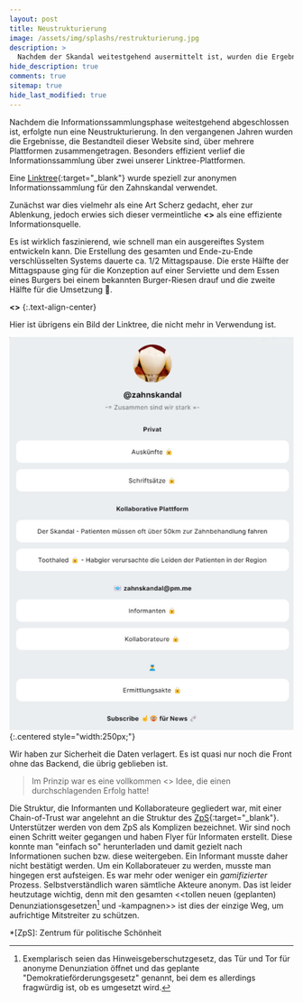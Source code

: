 ```yaml
---
layout: post
title: Neustrukturierung
image: /assets/img/splashs/restrukturierung.jpg
description: >
  Nachdem der Skandal weitestgehend ausermittelt ist, wurden die Ergebnisse unserer Linktree-Platformen in diese Website überführt.
hide_description: true
comments: true
sitemap: true
hide_last_modified: true
---
```


Nachdem die Informationssammlungsphase weitestgehend abgeschlossen ist, erfolgte nun eine Neustrukturierung. In den vergangenen Jahren wurden die Ergebnisse, die Bestandteil dieser Website sind, über mehrere Plattformen zusammengetragen. Besonders effizient verlief die Informationssammlung über zwei unserer Linktree-Plattformen.

<!--more-->

Eine [Linktree](https://linktr.ee/zahnskandal){:target="_blank"} wurde speziell zur anonymen Informationssammlung für den Zahnskandal verwendet.

Zunächst war dies vielmehr als eine Art Scherz gedacht, eher zur Ablenkung, jedoch erwies sich dieser vermeintliche **<<Scherz>>** als eine effiziente Informationsquelle.

Es ist wirklich faszinierend, wie schnell man ein ausgereiftes System entwickeln kann. Die Erstellung des gesamten und Ende-zu-Ende verschlüsselten Systems dauerte ca. 1/2 Mittagspause. Die erste Hälfte der Mittagspause ging für die Konzeption auf einer Serviette und dem Essen eines Burgers bei einem bekannten Burger-Riesen drauf und die zweite Hälfte für die Umsetzung :rofl:.

**<<Die besten Ideen sind nicht kompliziert und sofort umgesetzt>>**
{:.text-align-center}

Hier ist übrigens ein Bild der Linktree, die nicht mehr in Verwendung ist.

![Linktree - Der Zahnskandal](/assets/img/infosites/zahnskandal.jpg){:.centered style="width:250px;"}

Wir haben zur Sicherheit die Daten verlagert. Es ist quasi nur noch die Front ohne das Backend, die übrig geblieben ist.

> Im Prinzip war es eine vollkommen <<durchgeknallte>> Idee, die einen durchschlagenden Erfolg hatte!

Die Struktur, die Informanten und Kollaborateure gegliedert war, mit einer Chain-of-Trust war angelehnt an die Struktur des [ZpS](https://politicalbeauty.de/){:target="_blank"}. Unterstützer werden von dem ZpS als Komplizen bezeichnet. Wir sind noch einen Schritt weiter gegangen und haben Flyer für Informaten erstellt. Diese konnte man "einfach so" herunterladen und damit gezielt nach Informationen suchen bzw. diese weitergeben. Ein Informant musste daher nicht bestätigt werden. Um ein Kollaborateuer zu werden, musste man hingegen erst aufsteigen. Es war mehr oder weniger ein *gamifizierter* Prozess. Selbstverständlich waren sämtliche Akteure anonym. Das ist leider heutzutage wichtig, denn mit den gesamten <<tollen neuen (geplanten) Denunziationsgesetzen[^1] und -kampagnen>> ist dies der einzige Weg, um aufrichtige Mitstreiter zu schützen.



[^1]: Exemplarisch seien das Hinweisgeberschutzgesetz, das Tür und Tor für anonyme Denunziation öffnet und das geplante "Demokratieförderungsgesetz" genannt, bei dem es allerdings fragwürdig ist, ob es umgesetzt wird.



*[ZpS]: Zentrum für politische Schönheit